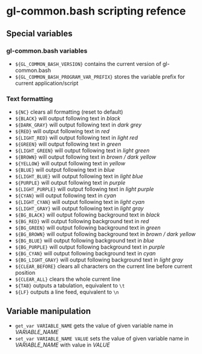 # gl-common.bash scripting refence

## Special variables

### gl-common.bash variables

* `${GL_COMMON_BASH_VERSION}` contains the current version of gl-common.bash
* `${GL_COMMON_BASH_PROGRAM_VAR_PREFIX}` stores the variable prefix for current application/script

### Text formatting

* `${NC}` clears all formatting (reset to default)
* `${BLACK}` will output following text in *black*
* `${DARK_GRAY}` will output following text in *dark grey*
* `${RED}` will output following text in *red*
* `${LIGHT_RED}` will output following text in *light red*
* `${GREEN}` will output following text in *green*
* `${LIGHT_GREEN}` will output following text in *light green*
* `${BROWN}` will output following text in *brown / dark yellow*
* `${YELLOW}` will output following text in *yellow*
* `${BLUE}` will output following text in *blue*
* `${LIGHT_BLUE}` will output following text in *light blue*
* `${PURPLE}` will output following text in *purple*
* `${LIGHT_PURPLE}` will output following text in *light purple*
* `${CYAN}` will output following text in *cyan*
* `${LIGHT_CYAN}` will output following text in *light cyan*
* `${LIGHT_GRAY}` will output following text in *light gray*
* `${BG_BLACK}` will output following background text in *black*
* `${BG_RED}` will output following background text in *red*
* `${BG_GREEN}` will output following background text in *green*
* `${BG_BROWN}` will output following background text in *brown / dark yellow*
* `${BG_BLUE}` will output following background text in *blue*
* `${BG_PURPLE}` will output following background text in *purple*
* `${BG_CYAN}` will output following background text in *cyan*
* `${BG_LIGHT_GRAY}` will output following background text in *light gray*
* `${CLEAR_BEFORE}` clears all characters on the current line before current position
* `${CLEAR_ALL}` clears the whole current line
* `${TAB}` outputs a tabulation, equivalent to `\t`
* `${LF}` outputs a line feed, equivalent to `\n`

## Variable manipulation

* `get_var VARIABLE_NAME` gets the value of given variable name in *VARIABLE_NAME*
* `set_var VARIABLE_NAME VALUE` sets the value of given variable name in *VARIABLE_NAME* with value in *VALUE*